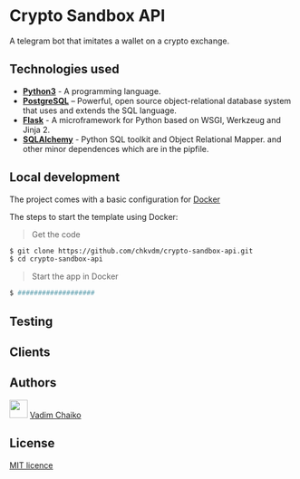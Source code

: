 # Crypto Sandbox API

A telegram bot that imitates a wallet on a crypto exchange.

## Technologies used

* **[Python3](https://www.python.org/downloads/)** - A programming language.
* **[PostgreSQL](https://www.postgresql.org/download/)** – Powerful, open source object-relational database system that uses and extends the SQL language.
* **[Flask](https://flask.palletsprojects.com/en/2.2.x/installation/)** - A microframework for Python based on WSGI, Werkzeug and Jinja 2.
* **[SQLAlchemy](https://www.sqlalchemy.org/download.html)** - Python SQL toolkit and Object Relational Mapper.
and other minor dependences which are in the pipfile.

## Local development

The project comes with a basic configuration for [Docker](https://www.docker.com/)

The steps to start the template using Docker:

> Get the code

```bash
$ git clone https://github.com/chkvdm/crypto-sandbox-api.git
$ cd crypto-sandbox-api
```

> Start the app in Docker

```bash
$ ###################
```

## Testing

## Clients

## Authors

<img src="https://github.com/blackcater/blackcater/raw/main/images/Hi.gif" height="32"/> [Vadim Chaiko](https://www.linkedin.com/in/vadim-chaiko-712279127/)

## License

[MIT licence](https://opensource.org/licenses/MIT)